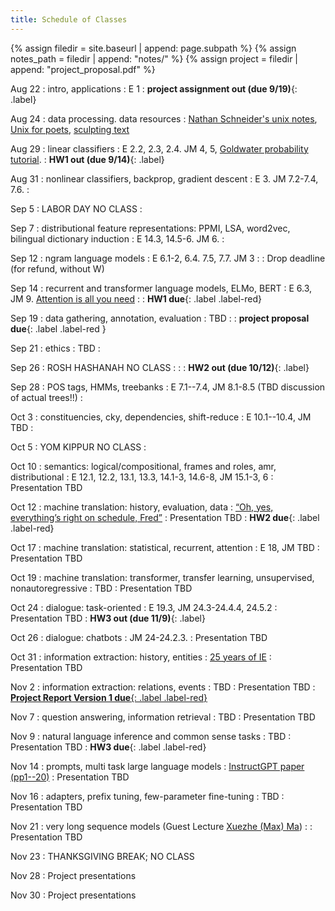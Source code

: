 ```yaml
---
title: Schedule of Classes
---
```



{% assign filedir = site.baseurl | append: page.subpath %} 
{% assign notes_path = filedir | append: "notes/" %} 
{% assign project = filedir | append: "project_proposal.pdf" %}

<!--  
Instructions:

INDENTATION COUNTS

Each day should be formatted exactly as follows

Date
: Lessons Covered
  : Reading List
    : In Class Presentations
: **Assignment/Announcement**{: .label}


To add a hyperlink for readings, due it as follows
  : [Example Paper](http://linktopaper.edu)

To make the hyperlink open in a new tab by default
  : [Example Paper](http://linktopaper.edu){:target=_"blank"}

The announcement can be made red for due dates as follows
: **Assignment Due**{: .label .label-red }

-->

Aug 22
: intro, applications
  : E 1
: **project assignment out (due 9/19)**{: .label}

Aug 24
: data processing. data resources
  : [Nathan Schneider's unix notes](https://github.com/nschneid/unix-text-commands), 
  [Unix for poets](https://www.cs.upc.edu/~padro/Unixforpoets.pdf), 
  [sculpting text](http://matt.might.net/articles/sculpting-text/)

Aug 29
: linear classifiers 
  : E 2.2, 2.3, 2.4. JM 4, 5, [Goldwater probability tutorial](http://homepages.inf.ed.ac.uk/sgwater/teaching/general/probability.pdf).
: **HW1 out (due 9/14)**{: .label}  

Aug 31
: nonlinear classifiers, backprop, gradient descent
  : E 3. JM 7.2-7.4, 7.6. 
    : <!-- Jon -- [Preregistering NLP research](https://aclanthology.org/2021.naacl-main.51.pdf) -->



Sep 5
: LABOR DAY NO CLASS
  : 

Sep 7
: distributional feature representations: PPMI, LSA, word2vec, bilingual dictionary induction
  : E 14.3, 14.5-6. JM 6.
    : <!-- Julie -- [Adversarial Learning for Zero-Shot Stance Detection on Social Media](https://aclanthology.org/2021.naacl-main.379.pdf){:target="_blank"} -->


Sep 12
: ngram language models
  : E 6.1-2, 6.4. 7.5, 7.7. JM 3
    :  <!-- Jiageng -- [A Disentangled Adversarial Neural Topic Model for Separating Opinions from Plots in User Reviews](https://aclanthology.org/2021.naacl-main.228/) -->
: Drop deadline (for refund, without W)

Sep 14
: recurrent and transformer language models, ELMo, BERT
  : E 6.3, JM 9. [Attention is all you need](https://arxiv.org/abs/1706.03762)
    : <!-- Preni -- [The Importance of Modeling Social Factors of Language: Theory and Practice](https://aclanthology.org/2021.naacl-main.49/) -->
: **HW1 due**{: .label .label-red}

Sep 19
: data gathering, annotation, evaluation
  : TBD
    : <!-- Anirudh -- [End-to-end ASR to jointly predict transcriptions and linguistic annotations](https://aclanthology.org/2021.naacl-main.149/) -->
: **project proposal due**{: .label .label-red }

Sep 21
: ethics
  : TBD
    : <!-- Taufeq -- [Smoothing and Shrinking the Sparse Seq2Seq Search Space](https://aclanthology.org/2021.naacl-main.210/) -->

Sep 26
: ROSH HASHANAH NO CLASS
  :
    :
: **HW2 out (due 10/12)**{: .label}

Sep 28
: POS tags, HMMs, treebanks
  : E 7.1--7.4, JM 8.1-8.5 (TBD discussion of actual trees!!)
    : <!-- Zhuochen -- [Continual Learning for Neural Machine Translation](https://aclanthology.org/2021.naacl-main.310/) -->


Oct 3
: constituencies, cky, dependencies, shift-reduce
  : E 10.1--10.4, JM TBD
    : <!-- Fei -- [Counterfactual Data Augmentation for Neural Machine Translation](https://aclanthology.org/2021.naacl-main.18/) -->


Oct 5
: YOM KIPPUR NO CLASS
  :

Oct 10
: semantics: logical/compositional, frames and roles, amr, distributional
  : E 12.1, 12.2, 13.1, 13.3, 14.1-3, 14.6-8, JM 15.1-3, 6
    : Presentation TBD

Oct 12
: machine translation: history, evaluation, data
  : [“Oh, yes, everything’s right on schedule, Fred”](https://www.cs.jhu.edu/~post/bitext/)
    : Presentation TBD
: **HW2 due**{: .label .label-red}

Oct 17
: machine translation: statistical, recurrent, attention
  : E 18, JM TBD
    : Presentation TBD
  
  
Oct 19
: machine translation: transformer, transfer learning, unsupervised, nonautoregressive
  : TBD
    : Presentation TBD
    
Oct 24
: dialogue: task-oriented
  : E 19.3, JM 24.3-24.4.4, 24.5.2
    : Presentation TBD
: **HW3 out (due 11/9)**{: .label}    
  
Oct 26
: dialogue: chatbots
  : JM 24-24.2.3. 
    : Presentation TBD

Oct 31
: information extraction: history, entities
  : [25 years of IE](https://www.cambridge.org/core/journals/natural-language-engineering/article/twentyfive-years-of-information-extraction/0E5BB0D6AE906BB3C25037E2D74CA8F3/share/5ce1ad8430e190e282cc234c79c320c49906a7e2)
    : Presentation TBD
    
Nov 2
: information extraction: relations, events
  : TBD
    : Presentation TBD
: [**Project Report Version 1 due**{: .label .label-red}](({{project}}){:target="_blank"})

Nov 7
: question answering, information retrieval
  : TBD
    : Presentation TBD

Nov 9
: natural language inference and common sense tasks
  : TBD
    : Presentation TBD
: **HW3 due**{: .label .label-red}

Nov 14
: prompts, multi task large language models
  :  [InstructGPT paper (pp1--20)](https://arxiv.org/abs/2203.02155)
    : Presentation TBD

Nov 16
: adapters, prefix tuning, few-parameter fine-tuning
  : TBD
    : Presentation TBD

Nov 21
: very long sequence models (Guest Lecture [Xuezhe (Max) Ma](https://xuezhemax.github.io/))
  : 
    : Presentation TBD

Nov 23
: THANKSGIVING BREAK; NO CLASS
  

Nov 28
: Project presentations
 

Nov 30
: Project presentations
